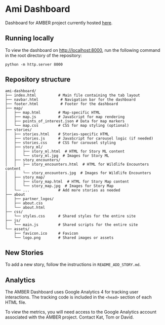 # Ami Dashboard

Dashboard for AMBER project currently hosted [here](https://ami-system.github.io/amber-dashboard/).

## Running locally

To view the dashboard on [http://localhost:8000](http://localhost:8000), run the following command in the root directory of the repository:

```
python -m http.server 8000
```

## Repository structure

```
ami-dashboard/
├── index.html          # Main file containing the tab layout
├── navbar.html          # Navigation bar for the dashboard
├── footer.html          # Footer for the dashboard
├── map/
│   ├── map.html        # Map-specific HTML
│   ├── map.js          # JavaScript for map rendering
│   ├── points_of_interest.json # Data for map markers
│   └── map.css         # CSS for map styling (optional)
├── stories/
│   ├── stories.html    # Stories-specific HTML
│   ├── stories.js      # JavaScript for carousel logic (if needed)
│   ├── stories.css     # CSS for carousel styling
│   ├── story_ml/
│   │   ├── story_ml.html  # HTML for Story ML content
│   │   └── story_ml.jpg  # Images for Story ML
│   ├── story_encounters/
│   │   ├── story_encounters.html  # HTML for Wildlife Encounters content
│   │   └── story_encounters.jpg  # Images for Wildlife Encounters
│   ├── story_map/
│   │   ├── story_map.html  # HTML for Story Map content
│   │   └── story_map.jpg  # Images for Story Map
│   └── ...             # Add more stories as needed
├── about
│   ├── partner_logos/
│   ├── about.css
│   └── about.html
├── css/
│   └── styles.css      # Shared styles for the entire site
├── js/
│   └── main.js         # Shared scripts for the entire site
└── assets/
    ├── favicon.ico     # Favicon
    └── logo.png        # Shared images or assets
```

## New Stories

To add a new story, follow the instructions in `README_ADD_STORY.md`.

## Analytics

The AMBER Dashboard uses Google Analytics 4 for tracking user interactions. The tracking code is included in the `<head>` section of each HTML file.

To view the metrics, you will need access to the Google Analytics account associated with the AMBER project. Contact Kat, Tom or David.
